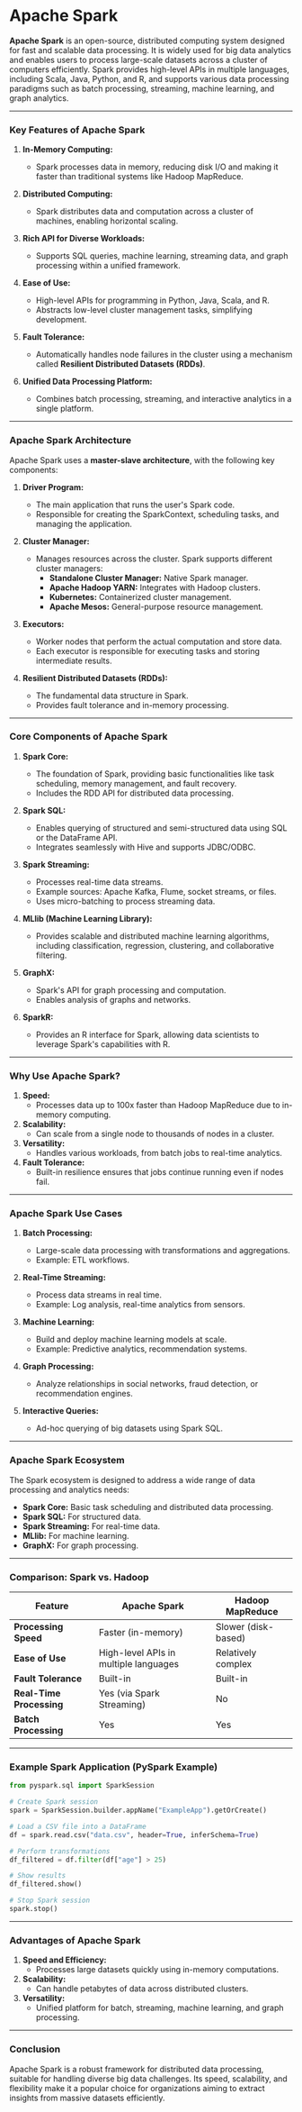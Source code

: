 # Apache Spark

**Apache Spark** is an open-source, distributed computing system designed for fast and scalable data processing. It is widely used for big data analytics and enables users to process large-scale datasets across a cluster of computers efficiently. Spark provides high-level APIs in multiple languages, including Scala, Java, Python, and R, and supports various data processing paradigms such as batch processing, streaming, machine learning, and graph analytics.

---

### **Key Features of Apache Spark**
1. **In-Memory Computing:**
   - Spark processes data in memory, reducing disk I/O and making it faster than traditional systems like Hadoop MapReduce.
   
2. **Distributed Computing:**
   - Spark distributes data and computation across a cluster of machines, enabling horizontal scaling.

3. **Rich API for Diverse Workloads:**
   - Supports SQL queries, machine learning, streaming data, and graph processing within a unified framework.

4. **Ease of Use:**
   - High-level APIs for programming in Python, Java, Scala, and R.
   - Abstracts low-level cluster management tasks, simplifying development.

5. **Fault Tolerance:**
   - Automatically handles node failures in the cluster using a mechanism called **Resilient Distributed Datasets (RDDs)**.

6. **Unified Data Processing Platform:**
   - Combines batch processing, streaming, and interactive analytics in a single platform.

---

### **Apache Spark Architecture**
Apache Spark uses a **master-slave architecture**, with the following key components:

1. **Driver Program:**
   - The main application that runs the user's Spark code.
   - Responsible for creating the SparkContext, scheduling tasks, and managing the application.

2. **Cluster Manager:**
   - Manages resources across the cluster. Spark supports different cluster managers:
     - **Standalone Cluster Manager:** Native Spark manager.
     - **Apache Hadoop YARN:** Integrates with Hadoop clusters.
     - **Kubernetes:** Containerized cluster management.
     - **Apache Mesos:** General-purpose resource management.

3. **Executors:**
   - Worker nodes that perform the actual computation and store data.
   - Each executor is responsible for executing tasks and storing intermediate results.

4. **Resilient Distributed Datasets (RDDs):**
   - The fundamental data structure in Spark.
   - Provides fault tolerance and in-memory processing.

---

### **Core Components of Apache Spark**
1. **Spark Core:**
   - The foundation of Spark, providing basic functionalities like task scheduling, memory management, and fault recovery.
   - Includes the RDD API for distributed data processing.

2. **Spark SQL:**
   - Enables querying of structured and semi-structured data using SQL or the DataFrame API.
   - Integrates seamlessly with Hive and supports JDBC/ODBC.

3. **Spark Streaming:**
   - Processes real-time data streams.
   - Example sources: Apache Kafka, Flume, socket streams, or files.
   - Uses micro-batching to process streaming data.

4. **MLlib (Machine Learning Library):**
   - Provides scalable and distributed machine learning algorithms, including classification, regression, clustering, and collaborative filtering.

5. **GraphX:**
   - Spark's API for graph processing and computation.
   - Enables analysis of graphs and networks.

6. **SparkR:**
   - Provides an R interface for Spark, allowing data scientists to leverage Spark's capabilities with R.

---

### **Why Use Apache Spark?**
1. **Speed:**
   - Processes data up to 100x faster than Hadoop MapReduce due to in-memory computing.
2. **Scalability:**
   - Can scale from a single node to thousands of nodes in a cluster.
3. **Versatility:**
   - Handles various workloads, from batch jobs to real-time analytics.
4. **Fault Tolerance:**
   - Built-in resilience ensures that jobs continue running even if nodes fail.

---

### **Apache Spark Use Cases**
1. **Batch Processing:**
   - Large-scale data processing with transformations and aggregations.
   - Example: ETL workflows.

2. **Real-Time Streaming:**
   - Process data streams in real time.
   - Example: Log analysis, real-time analytics from sensors.

3. **Machine Learning:**
   - Build and deploy machine learning models at scale.
   - Example: Predictive analytics, recommendation systems.

4. **Graph Processing:**
   - Analyze relationships in social networks, fraud detection, or recommendation engines.

5. **Interactive Queries:**
   - Ad-hoc querying of big datasets using Spark SQL.

---

### **Apache Spark Ecosystem**
The Spark ecosystem is designed to address a wide range of data processing and analytics needs:
- **Spark Core:** Basic task scheduling and distributed data processing.
- **Spark SQL:** For structured data.
- **Spark Streaming:** For real-time data.
- **MLlib:** For machine learning.
- **GraphX:** For graph processing.

---

### **Comparison: Spark vs. Hadoop**
| Feature                | Apache Spark               | Hadoop MapReduce          |
|------------------------|---------------------------|---------------------------|
| **Processing Speed**    | Faster (in-memory)        | Slower (disk-based)       |
| **Ease of Use**         | High-level APIs in multiple languages | Relatively complex |
| **Fault Tolerance**     | Built-in                  | Built-in                  |
| **Real-Time Processing**| Yes (via Spark Streaming) | No                        |
| **Batch Processing**    | Yes                       | Yes                       |

---

### **Example Spark Application (PySpark Example)**
```python
from pyspark.sql import SparkSession

# Create Spark session
spark = SparkSession.builder.appName("ExampleApp").getOrCreate()

# Load a CSV file into a DataFrame
df = spark.read.csv("data.csv", header=True, inferSchema=True)

# Perform transformations
df_filtered = df.filter(df["age"] > 25)

# Show results
df_filtered.show()

# Stop Spark session
spark.stop()
```

---

### **Advantages of Apache Spark**
1. **Speed and Efficiency:**
   - Processes large datasets quickly using in-memory computations.
2. **Scalability:**
   - Can handle petabytes of data across distributed clusters.
3. **Versatility:**
   - Unified platform for batch, streaming, machine learning, and graph processing.

---

### **Conclusion**
Apache Spark is a robust framework for distributed data processing, suitable for handling diverse big data challenges. Its speed, scalability, and flexibility make it a popular choice for organizations aiming to extract insights from massive datasets efficiently.
